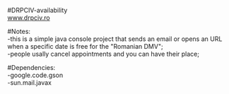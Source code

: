 #DRPCIV-availability<br/>
www.drpciv.ro<br/>

#Notes:<br/>
-this is a simple java console project that sends an email or opens an URL when a specific date is free for the "Romanian DMV";<br/>
-people usally cancel appointments and you can have their place;<br/>

#Dependencies: <br/>
-google.code.gson <br/>
-sun.mail.javax <br/>
